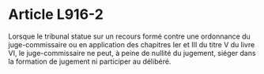# Article L916-2

Lorsque le tribunal statue sur un recours formé contre une ordonnance du juge-commissaire ou en application des chapitres Ier et III du titre V du livre VI, le juge-commissaire ne peut, à peine de nullité du jugement, siéger dans la formation de jugement ni participer au délibéré.
